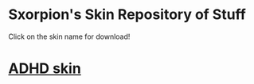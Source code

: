 # Sxorpion's Skin Repository of Stuff

Click on the skin name for download!

# [ADHD skin](https://www.dropbox.com/s/a2n5mdyqfrt6v4t/-%20%20%20%20Memories.osk?dl=0)
